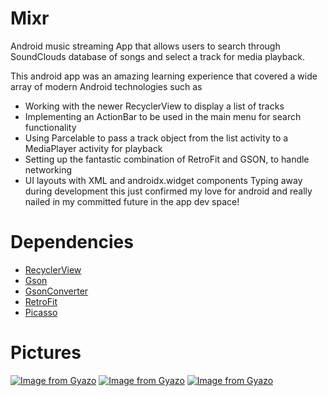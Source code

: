 # Mixr
Android music streaming App that allows users to search through SoundClouds database of songs and select a track for media playback.

This android app was an amazing learning experience that covered a wide array of modern Android technologies such as
- Working with the newer RecyclerView to display a list of tracks
- Implementing an ActionBar to be used in the main menu for search functionality
- Using Parcelable to pass a track object from the list activity to a MediaPlayer activity for playback
- Setting up the fantastic combination of RetroFit and GSON, to handle networking
- UI layouts with XML and androidx.widget components
Typing away during development this just confirmed my love for android and really nailed in my committed future in the app dev space! 

# Dependencies
* [RecyclerView](https://developer.android.com/jetpack/androidx/releases/recyclerview)
* [Gson](https://github.com/google/gson)
* [GsonConverter](https://github.com/square/retrofit/tree/master/retrofit-converters/gson)
* [RetroFit](https://github.com/square/retrofit)
* [Picasso](https://github.com/square/picasso)

# Pictures
[![Image from Gyazo](https://i.gyazo.com/8bf4d9c459ee8261e8d7455b3ac08264.gif)](https://gyazo.com/8bf4d9c459ee8261e8d7455b3ac08264)
[![Image from Gyazo](https://i.gyazo.com/4c5c3724b998778bdd8f72e9c6ee1943.gif)](https://gyazo.com/4c5c3724b998778bdd8f72e9c6ee1943)
[![Image from Gyazo](https://i.gyazo.com/f94ba7b262d9aaba9ea450ad36595445.gif)](https://gyazo.com/f94ba7b262d9aaba9ea450ad36595445)
